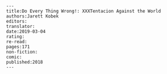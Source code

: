 
    ---
    title:Do Every Thing Wrong!: XXXTentacion Against the World
    authors:Jarett Kobek
    editors:
    translator:
    date:2019-03-04
    rating:
    re-read:
    pages:171
    non-fiction:
    comic:
    published:2018
    ---

    